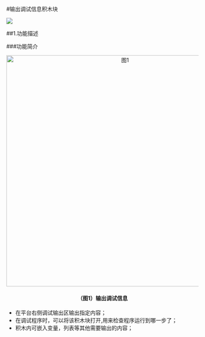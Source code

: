 #输出调试信息积木块

![](/media/shuchutiaoshixinxi.png)

##1.功能描述

###功能简介

<div align="center">
    <img src="/media/shuchutiaoshixx.png" alt="图1" width="606">
    <h4>（图1）输出调试信息</h4>
</div>  

* 在平台右侧调试输出区输出指定内容；
* 在调试程序时，可以将该积木块打开,用来检查程序运行到哪一步了；
* 积木内可嵌入变量，列表等其他需要输出的内容；

